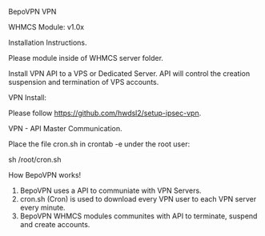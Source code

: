 BepoVPN VPN

WHMCS Module: v1.0x

Installation Instructions.

Please module inside of WHMCS server folder.

Install VPN API to a VPS or Dedicated Server. API will control the creation suspension and termination of VPS accounts.

VPN Install:

Please follow https://github.com/hwdsl2/setup-ipsec-vpn. 

VPN - API Master Communication.

Place the file cron.sh in crontab -e under the root user:

sh /root/cron.sh

How BepoVPN works!

1. BepoVPN uses a API to communiate with VPN Servers.
2. cron.sh (Cron) is used to download every VPN user to each VPN server every minute.
3. BepoVPN WHMCS modules communites with API to terminate, suspend and create accounts.

